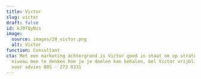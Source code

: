 ```yaml
---
title: Victor
slug: victor
draft: false
id: kJ07QyNzs
image:
  source: images/20_victor.png
  alt: Victor
function: Consultant
cta: Met een marketing achtergrond is Victor goed in staat om op strategisch
  niveau mee te denken hoe je je doelen kan behalen, bel Victor vrijblijvend
  voor advies 085 - 273 8331
---
```

